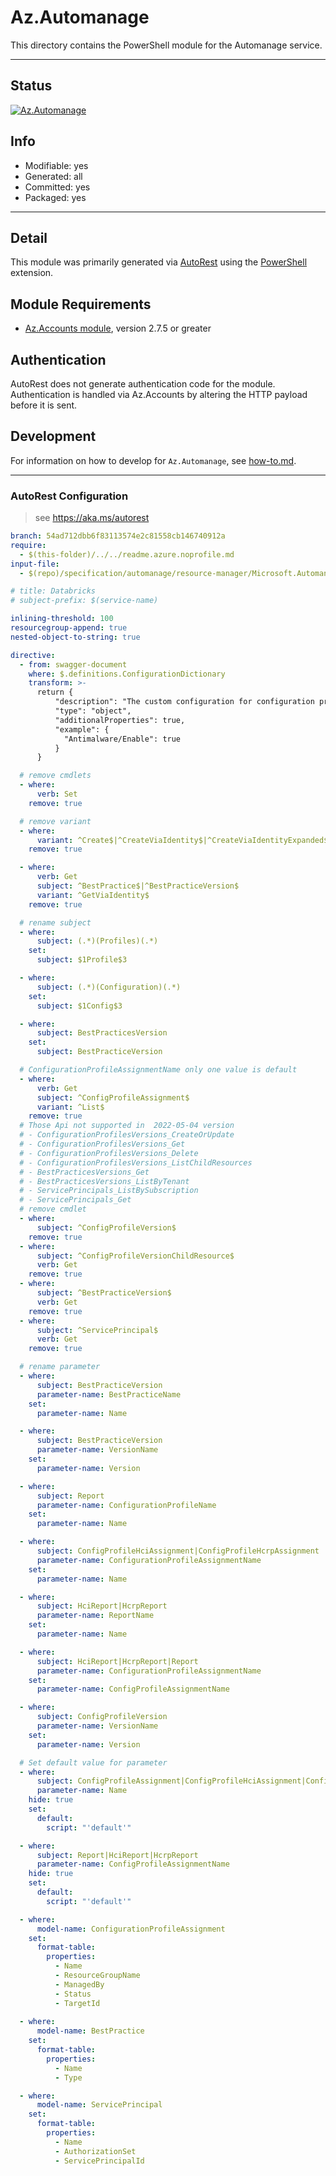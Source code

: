 <!-- region Generated -->
# Az.Automanage
This directory contains the PowerShell module for the Automanage service.

---
## Status
[![Az.Automanage](https://img.shields.io/powershellgallery/v/Az.Automanage.svg?style=flat-square&label=Az.Automanage "Az.Automanage")](https://www.powershellgallery.com/packages/Az.Automanage/)

## Info
- Modifiable: yes
- Generated: all
- Committed: yes
- Packaged: yes

---
## Detail
This module was primarily generated via [AutoRest](https://github.com/Azure/autorest) using the [PowerShell](https://github.com/Azure/autorest.powershell) extension.

## Module Requirements
- [Az.Accounts module](https://www.powershellgallery.com/packages/Az.Accounts/), version 2.7.5 or greater

## Authentication
AutoRest does not generate authentication code for the module. Authentication is handled via Az.Accounts by altering the HTTP payload before it is sent.

## Development
For information on how to develop for `Az.Automanage`, see [how-to.md](how-to.md).
<!-- endregion -->

---
### AutoRest Configuration
> see https://aka.ms/autorest

``` yaml
branch: 54ad712dbb6f83113574e2c81558cb146740912a
require:
  - $(this-folder)/../../readme.azure.noprofile.md
input-file:
  - $(repo)/specification/automanage/resource-manager/Microsoft.Automanage/stable/2022-05-04/automanage.json

# title: Databricks
# subject-prefix: $(service-name)

inlining-threshold: 100
resourcegroup-append: true
nested-object-to-string: true

directive:
  - from: swagger-document
    where: $.definitions.ConfigurationDictionary
    transform: >-
      return {
          "description": "The custom configuration for configuration profile. Name and value pairs that define the configuration details of the configuration profile.",
          "type": "object",
          "additionalProperties": true,
          "example": {
            "Antimalware/Enable": true
          }
      }

  # remove cmdlets
  - where:
      verb: Set
    remove: true

  # remove variant
  - where:
      variant: ^Create$|^CreateViaIdentity$|^CreateViaIdentityExpanded$|^Update$|^UpdateViaIdentity$
    remove: true

  - where:
      verb: Get
      subject: ^BestPractice$|^BestPracticeVersion$
      variant: ^GetViaIdentity$
    remove: true

  # rename subject
  - where:
      subject: (.*)(Profiles)(.*)
    set:
      subject: $1Profile$3

  - where:
      subject: (.*)(Configuration)(.*)
    set:
      subject: $1Config$3

  - where:
      subject: BestPracticesVersion
    set:
      subject: BestPracticeVersion

  # ConfigurationProfileAssignmentName only one value is default
  - where:
      verb: Get
      subject: ^ConfigProfileAssignment$
      variant: ^List$
    remove: true
  # Those Api not supported in  2022-05-04 version
  # - ConfigurationProfilesVersions_CreateOrUpdate
  # - ConfigurationProfilesVersions_Get
  # - ConfigurationProfilesVersions_Delete
  # - ConfigurationProfilesVersions_ListChildResources
  # - BestPracticesVersions_Get
  # - BestPracticesVersions_ListByTenant
  # - ServicePrincipals_ListBySubscription
  # - ServicePrincipals_Get
  # remove cmdlet 
  - where: 
      subject: ^ConfigProfileVersion$
    remove: true
  - where:
      subject: ^ConfigProfileVersionChildResource$
      verb: Get
    remove: true
  - where:
      subject: ^BestPracticeVersion$
      verb: Get
    remove: true
  - where:
      subject: ^ServicePrincipal$
      verb: Get
    remove: true

  # rename parameter
  - where:
      subject: BestPracticeVersion
      parameter-name: BestPracticeName
    set:
      parameter-name: Name

  - where:
      subject: BestPracticeVersion
      parameter-name: VersionName
    set:
      parameter-name: Version

  - where:
      subject: Report
      parameter-name: ConfigurationProfileName
    set:
      parameter-name: Name

  - where:
      subject: ConfigProfileHciAssignment|ConfigProfileHcrpAssignment
      parameter-name: ConfigurationProfileAssignmentName
    set:
      parameter-name: Name

  - where:
      subject: HciReport|HcrpReport
      parameter-name: ReportName
    set:
      parameter-name: Name

  - where:
      subject: HciReport|HcrpReport|Report
      parameter-name: ConfigurationProfileAssignmentName
    set:
      parameter-name: ConfigProfileAssignmentName

  - where:
      subject: ConfigProfileVersion
      parameter-name: VersionName
    set:
      parameter-name: Version

  # Set default value for parameter
  - where:
      subject: ConfigProfileAssignment|ConfigProfileHciAssignment|ConfigProfileHcrpAssignment
      parameter-name: Name
    hide: true
    set:
      default:
        script: "'default'"

  - where:
      subject: Report|HciReport|HcrpReport
      parameter-name: ConfigProfileAssignmentName
    hide: true
    set:
      default:
        script: "'default'"

  - where:
      model-name: ConfigurationProfileAssignment
    set:
      format-table:
        properties:
          - Name
          - ResourceGroupName
          - ManagedBy
          - Status
          - TargetId
  
  - where:
      model-name: BestPractice
    set:
      format-table:
        properties:
          - Name
          - Type

  - where:
      model-name: ServicePrincipal
    set:
      format-table:
        properties:
          - Name
          - AuthorizationSet
          - ServicePrincipalId
```
